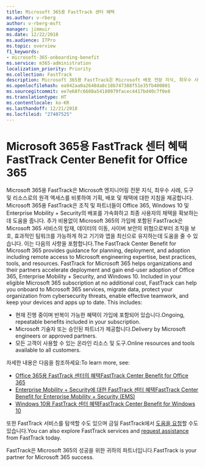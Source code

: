 ```yaml
---
title: Microsoft 365용 FastTrack 센터 혜택
ms.author: v-rberg
author: v-rberg-msft
manager: jimmuir
ms.date: 12/22/2018
ms.audience: ITPro
ms.topic: overview
f1_keywords:
- microsoft-365-onboarding-benefit
ms.service: m365-administration
localization_priority: Priority
ms.collection: FastTrack
description: Microsoft 365용 FastTrack은 Microsoft 배포 전문 지식, 최우수 사례, 도구 및 리소스로의 원격 액세스를 비롯하여 기획, 배포 및 채택에 대한 지침을 제공합니다.   Microsoft 365용 FastTrack은 조직 및 파트너들이 Office 365, Windows 10 및 Enterprise Mobility + Security의 배포를 가속화하고 최종 사용자의 채택을 확보하는데 도움을 줍니다.
ms.openlocfilehash: ea942aa0a2648da8c18b747388f51e35fb400801
ms.sourcegitcommit: ee7e68fc6608a54180979facec4417bd40c7f0e8
ms.translationtype: HT
ms.contentlocale: ko-KR
ms.lasthandoff: 12/21/2018
ms.locfileid: "27407525"
---
```

# <a name="fasttrack-center-benefit-for-microsoft-365"></a><span data-ttu-id="3b4c6-104">Microsoft 365용 FastTrack 센터 혜택</span><span class="sxs-lookup"><span data-stu-id="3b4c6-104">FastTrack Center Benefit for Office 365</span></span>

<span data-ttu-id="3b4c6-p102">Microsoft 365용 FastTrack은 Microsoft 엔지니어링 전문 지식, 최우수 사례, 도구 및 리소스로의 원격 액세스를 비롯하여 기획, 배포 및 채택에 대한 지침을 제공합니다.   Microsoft 365용 FastTrack은 조직 및 파트너들이 Office 365, Windows 10 및 Enterprise Mobility + Security의 배포를 가속화하고 최종 사용자의 채택을 확보하는데 도움을 줍니다. 추가 비용없이 Microsoft 365의 가입에 포함된 FastTrack은 Microsoft 365 서비스의 탑재, 데이터의 이동, 사이버 보안의 위협으로부터 조직을 보호, 효과적인 팀워크를 가능하게 하고 기기와 앱을 최신으로 유지하는데 도움을 줄 수 있습니다. 이는 다음의 사항을 포함합니다.</span><span class="sxs-lookup"><span data-stu-id="3b4c6-p102">The FastTrack Center Benefit for Microsoft 365 provides guidance for planning, deployment, and adoption including remote access to Microsoft engineering expertise, best practices, tools, and resources. FastTrack for Microsoft 365 helps organizations and their partners accelerate deployment and gain end-user adoption of Office 365, Enterprise Mobility + Security, and Windows 10. Included in your eligible Microsoft 365 subscription at no additional cost, FastTrack can help you onboard to Microsoft 365 services, migrate data, protect your organization from cybersecurity threats, enable effective teamwork, and keep your devices and apps up to date. This includes:</span></span>

- <span data-ttu-id="3b4c6-109">현재 진행 중이며 반복이 가능한 혜택이 가입에 포함되어 있습니다.</span><span class="sxs-lookup"><span data-stu-id="3b4c6-109">Ongoing, repeatable benefits included in your subscription.</span></span>
- <span data-ttu-id="3b4c6-110">Microsoft 기술자 또는 승인된 파트너가 제공합니다.</span><span class="sxs-lookup"><span data-stu-id="3b4c6-110">Delivery by Microsoft engineers or approved partners.</span></span>
- <span data-ttu-id="3b4c6-111">모든 고객이 사용할 수 있는 온라인 리소스 및 도구.</span><span class="sxs-lookup"><span data-stu-id="3b4c6-111">Online resources and tools available to all customers.</span></span>
  
<span data-ttu-id="3b4c6-112">자세한 내용은 다음을 참조하세요:</span><span class="sxs-lookup"><span data-stu-id="3b4c6-112">To learn more, see:</span></span>

- [<span data-ttu-id="3b4c6-113">Office 365용 FastTrack 센터의 혜택</span><span class="sxs-lookup"><span data-stu-id="3b4c6-113">FastTrack Center Benefit for Office 365</span></span>](https://go.microsoft.com/fwlink/?linkid=2044752) 
- [<span data-ttu-id="3b4c6-114">Enterprise Mobility + Security에 대한 FastTrack 센터 혜택</span><span class="sxs-lookup"><span data-stu-id="3b4c6-114">FastTrack Center Benefit for Enterprise Mobility + Security (EMS)</span></span>](https://go.microsoft.com/fwlink/?linkid=2005312)
- [<span data-ttu-id="3b4c6-115">Windows 10용 FastTrack 센터 혜택</span><span class="sxs-lookup"><span data-stu-id="3b4c6-115">FastTrack Center Benefit for Windows 10</span></span>](https://go.microsoft.com/fwlink/?linkid=2044661) 

<span data-ttu-id="3b4c6-116">또한 FastTrack 서비스를 탐색할 수도 있으며 금일 FastTrack에서 [도움을 요청](https://go.microsoft.com/fwlink/p/?LinkId=2003903)할 수도 있습니다.</span><span class="sxs-lookup"><span data-stu-id="3b4c6-116">You can also explore FastTrack services and [request assistance](https://go.microsoft.com/fwlink/p/?LinkId=2003903) from FastTrack today.</span></span>

<span data-ttu-id="3b4c6-117">FastTrack은 Microsoft 365의 성공을 위한 귀하의 파트너입니다.</span><span class="sxs-lookup"><span data-stu-id="3b4c6-117">FastTrack is your partner for Microsoft 365 success.</span></span>
  
  

 